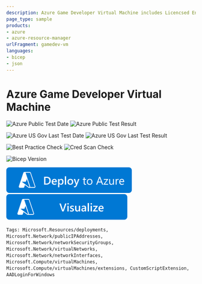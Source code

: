 ```yaml
---
description: Azure Game Developer Virtual Machine includes Licencsed Engines like Unreal.
page_type: sample
products:
- azure
- azure-resource-manager
urlFragment: gamedev-vm
languages:
- bicep
- json
---
```

# Azure Game Developer Virtual Machine

![Azure Public Test Date](https://azurequickstartsservice.blob.core.windows.net/badges/application-workloads/azure-gamedev/gamedev-vm/PublicLastTestDate.svg)
![Azure Public Test Result](https://azurequickstartsservice.blob.core.windows.net/badges/application-workloads/azure-gamedev/gamedev-vm/PublicDeployment.svg)

![Azure US Gov Last Test Date](https://azurequickstartsservice.blob.core.windows.net/badges/application-workloads/azure-gamedev/gamedev-vm/FairfaxLastTestDate.svg)
![Azure US Gov Last Test Result](https://azurequickstartsservice.blob.core.windows.net/badges/application-workloads/azure-gamedev/gamedev-vm/FairfaxDeployment.svg)

![Best Practice Check](https://azurequickstartsservice.blob.core.windows.net/badges/application-workloads/azure-gamedev/gamedev-vm/BestPracticeResult.svg)
![Cred Scan Check](https://azurequickstartsservice.blob.core.windows.net/badges/application-workloads/azure-gamedev/gamedev-vm/CredScanResult.svg)

![Bicep Version](https://azurequickstartsservice.blob.core.windows.net/badges/application-workloads/azure-gamedev/gamedev-vm/BicepVersion.svg)

[![Deploy To Azure](https://raw.githubusercontent.com/Azure/azure-quickstart-templates/master/1-CONTRIBUTION-GUIDE/images/deploytoazure.svg?sanitize=true)](https://portal.azure.com/#create/Microsoft.Template/uri/https%3A%2F%2Fraw.githubusercontent.com%2FAzure%2Fazure-quickstart-templates%2Fmaster%2Fapplication-workloads%2Fazure-gamedev%2Fgamedev-vm%2Fazuredeploy.json)
[![Visualize](https://raw.githubusercontent.com/Azure/azure-quickstart-templates/master/1-CONTRIBUTION-GUIDE/images/visualizebutton.svg?sanitize=true)](http://armviz.io/#/?load=https%3A%2F%2Fraw.githubusercontent.com%2FAzure%2Fazure-quickstart-templates%2Fmaster%2Fapplication-workloads%2Fazure-gamedev%2Fgamedev-vm%2Fazuredeploy.json)

`Tags: Microsoft.Resources/deployments, Microsoft.Network/publicIPAddresses, Microsoft.Network/networkSecurityGroups, Microsoft.Network/virtualNetworks, Microsoft.Network/networkInterfaces, Microsoft.Compute/virtualMachines, Microsoft.Compute/virtualMachines/extensions, CustomScriptExtension, AADLoginForWindows`
